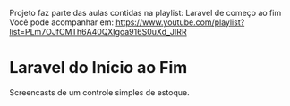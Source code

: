 Projeto faz parte das aulas contidas na playlist: Laravel de começo ao fim
Você pode acompanhar em:
https://www.youtube.com/playlist?list=PLm7OJfCMTh6A40QXIgoa916S0uXd_JIRR


# Laravel do Início ao Fim

Screencasts de um controle simples de estoque.
